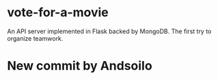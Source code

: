 # vote-for-a-movie
An API server implemented in Flask backed by MongoDB. The first try to organize teamwork.
# New commit by AndsoiIo